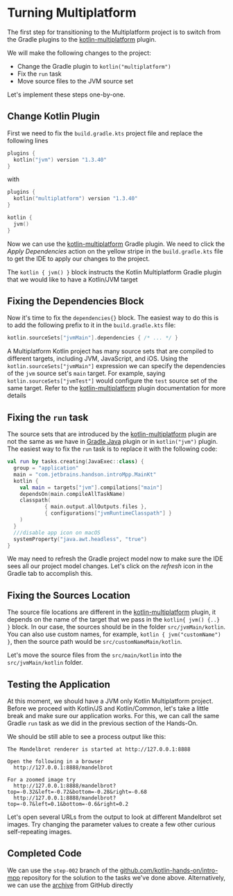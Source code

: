 # Turning Multiplatform

The first step for transitioning to the Multiplatform project
is to switch from the Gradle plugins to the
[kotlin-multiplatform](https://kotlinlang.org/docs/reference/building-mpp-with-gradle.html) plugin.

We will make the following changes to the project:

* Change the Gradle plugin to `kotlin("multiplatform")`
* Fix the `run` task 
* Move source files to the JVM source set

Let's implement these steps one-by-one.

## Change Kotlin Plugin

First we need to fix the `build.gradle.kts` project file and replace the following
lines

```kotlin
plugins {
  kotlin("jvm") version "1.3.40"
}
```

with 

```kotlin
plugins {
  kotlin("multiplatform") version "1.3.40"
}

kotlin {
  jvm()
}

```

Now we can use the [kotlin-multiplatform](https://kotlinlang.org/docs/reference/building-mpp-with-gradle.html)
Gradle plugin.
We need to click the  _Apply Dependencies_ action on the yellow stripe in
the `build.gradle.kts` file to get the IDE to apply our changes to the project.

The `kotlin { jvm() }` block instructs the Kotlin Multiplatform Gradle
plugin that we would like to have a Kotlin/JVM target

## Fixing the Dependencies Block 
Now it's time to fix the `dependencies{}` block. The easiest way to do this
is to add the following prefix to it in the `build.gradle.kts` file:

```kotlin
kotlin.sourceSets["jvmMain"].dependencies { /* ... */ }
```

A Multiplatform Kotlin project has many source sets that are compiled 
to different targets, including JVM, JavaScript, and iOS. 
Using the `kotlin.sourceSets["jvmMain"]` expression we can specify the
dependencies of the `jvm` source set's `main` target. For example, 
saying `kotlin.sourceSets["jvmTest"]` would configure the `test` source
set of the same target. Refer to the
[kotlin-multiplatform](https://kotlinlang.org/docs/reference/building-mpp-with-gradle.html) plugin
documentation for more details

## Fixing the `run` task

The source sets that are introduced by the 
[kotlin-multiplatform](https://kotlinlang.org/docs/reference/building-mpp-with-gradle.html) plugin
are not the same as we have in [Gradle Java](https://docs.gradle.org/current/userguide/java_plugin.html)
plugin or in `kotlin("jvm")` plugin. The easiest way to fix the `run` 
task is to replace it with the following code:   

```kotlin
val run by tasks.creating(JavaExec::class) {
  group = "application"
  main = "com.jetbrains.handson.introMpp.MainKt"
  kotlin {
    val main = targets["jvm"].compilations["main"]
    dependsOn(main.compileAllTaskName)
    classpath(
            { main.output.allOutputs.files },
            { configurations["jvmRuntimeClasspath"] }
    )
  }
  ///disable app icon on macOS
  systemProperty("java.awt.headless", "true")
}
```

We may need to refresh the Gradle project model now to make sure
the IDE sees all our project model changes. Let's click on the _refresh_
icon in the Gradle tab to accomplish this.

## Fixing the Sources Location

The source file locations are different in the 
[kotlin-multiplatform](https://kotlinlang.org/docs/reference/building-mpp-with-gradle.html) plugin,
it depends on the name of the target that we pass in the `kotlin{ jvm() {..} }` block.
In our case, the sources should be in the folder `src/jvmMain/kotlin`.
You can also use custom names, for example, `kotlin { jvm("customName") }`,
then the source path would be `src/customNameMain/kotlin`.

Let's move the source files from the `src/main/kotlin` into the `src/jvmMain/kotlin`
folder. 

## Testing the Application

At this moment, we should have a JVM only Kotlin Multiplatform project. 
Before we proceed with Kotlin/JS and Kotlin/Common, let's take a little break
and make sure our application works. For this, we can call the
same Gradle `run` task as we did in the previous section of the Hands-On.

We should be still able to see a process output like this:

```
The Mandelbrot renderer is started at http://127.0.0.1:8888

Open the following in a browser
  http://127.0.0.1:8888/mandelbrot

For a zoomed image try
  http://127.0.0.1:8888/mandelbrot?top=-0.32&left=-0.72&bottom=-0.28&right=-0.68
  http://127.0.0.1:8888/mandelbrot?top=-0.7&left=0.1&bottom=-0.6&right=0.2

```

Let's open several URLs from the output to look at different Mandelbrot set
images. Try changing the parameter values to create a few other curious self-repeating
images. 

## Completed Code

We can use the `step-002` branch of the
[github.com/kotlin-hands-on/intro-mpp](https://github.com/kotlin-hands-on/intro-mpp)
repository for the solution to the tasks we've done above. 
Alternatively, we can use the
[archive](https://github.com/kotlin-hands-on/intro-mpp/archive/step-002.zip)
from GitHub directly
